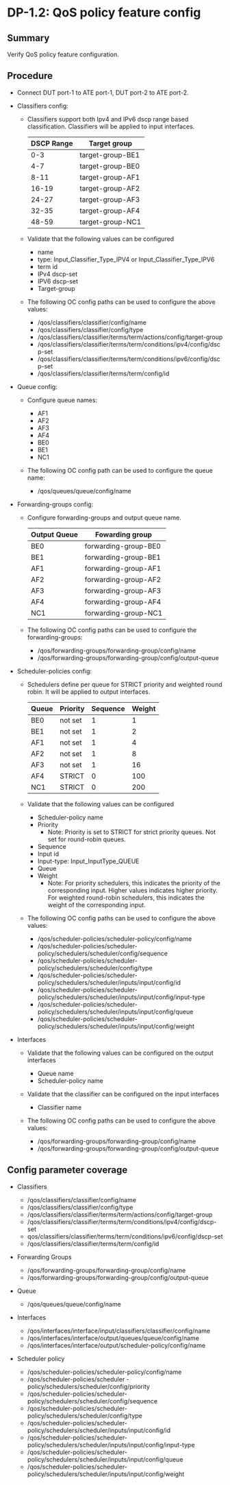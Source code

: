 # DP-1.2: QoS policy feature config

## Summary

Verify QoS policy feature configuration.

## Procedure

*   Connect DUT port-1 to ATE port-1, DUT port-2 to ATE port-2.

*   Classifiers config:

    *   Classifiers support both Ipv4 and IPv6 dscp range based classification.
        Classifiers will be applied to input interfaces.

        DSCP Range | Target group
        ---------- | ----------------
        0-3        | target-group-BE1
        4-7        | target-group-BE0
        8-11       | target-group-AF1
        16-19      | target-group-AF2
        24-27      | target-group-AF3
        32-35      | target-group-AF4
        48-59      | target-group-NC1

    *   Validate that the following values can be configured

        *   name
        *   type: Input_Classifier_Type_IPV4 or Input_Classifier_Type_IPV6
        *   term id
        *   IPv4 dscp-set
        *   IPV6 dscp-set
        *   Target-group

    *   The following OC config paths can be used to configure the above values:

        *   /qos/classifiers/classifier/config/name
        *   /qos/classifiers/classifier/config/type
        *   /qos/classifiers/classifier/terms/term/actions/config/target-group
        *   /qos/classifiers/classifier/terms/term/conditions/ipv4/config/dscp-set
        *   /qos/classifiers/classifier/terms/term/conditions/ipv6/config/dscp-set
        *   /qos/classifiers/classifier/terms/term/config/id

*   Queue config:

    *   Configure queue names:

        *   AF1
        *   AF2
        *   AF3
        *   AF4
        *   BE0
        *   BE1
        *   NC1

    *   The following OC config path can be used to configure the queue name:

        *   /qos/queues/queue/config/name

*   Forwarding-groups config:

    *   Configure forwarding-groups and output queue name.

        Output Queue | Fowarding group
        ------------ | --------------------
        BE0          | forwarding-group-BE0
        BE1          | forwarding-group-BE1
        AF1          | forwarding-group-AF1
        AF2          | forwarding-group-AF2
        AF3          | forwarding-group-AF3
        AF4          | forwarding-group-AF4
        NC1          | forwarding-group-NC1

    *   The following OC config paths can be used to configure the
        forwarding-groups:

        *   /qos/forwarding-groups/forwarding-group/config/name
        *   /qos/forwarding-groups/forwarding-group/config/output-queue

*   Scheduler-policies config:

    *   Schedulers define per queue for STRICT priority and weighted round
        robin. It will be applied to output interfaces.

        Queue | Priority | Sequence | Weight
        ----- | -------- | -------- | ------
        BE0   | not set  | 1        | 1
        BE1   | not set  | 1        | 2
        AF1   | not set  | 1        | 4
        AF2   | not set  | 1        | 8
        AF3   | not set  | 1        | 16
        AF4   | STRICT   | 0        | 100
        NC1   | STRICT   | 0        | 200

    *   Validate that the following values can be configured

        *   Scheduler-policy name
        *   Priority
            *   Note: Priority is set to STRICT for strict priority queues. Not
                set for round-robin queues.
        *   Sequence
        *   Input id
        *   Input-type: Input_InputType_QUEUE
        *   Queue
        *   Weight
            *   Note: For priority schedulers, this indicates the priority of
                the corresponding input. Higher values indicates higher
                priority. For weighted round-robin schedulers, this indicates
                the weight of the corresponding input.

    *   The following OC config paths can be used to configure the above values:

        *   /qos/scheduler-policies/scheduler-policy/config/name
        *   /qos/scheduler-policies/scheduler-policy/schedulers/scheduler/config/sequence
        *   /qos/scheduler-policies/scheduler-policy/schedulers/scheduler/config/type
        *   /qos/scheduler-policies/scheduler-policy/schedulers/scheduler/inputs/input/config/id
        *   /qos/scheduler-policies/scheduler-policy/schedulers/scheduler/inputs/input/config/input-type
        *   /qos/scheduler-policies/scheduler-policy/schedulers/scheduler/inputs/input/config/queue
        *   /qos/scheduler-policies/scheduler-policy/schedulers/scheduler/inputs/input/config/weight

*   Interfaces

    *   Validate that the following values can be configured on the output
        interfaces

        *   Queue name
        *   Scheduler-policy name

    *   Validate that the classifier can be configured on the input interfaces

        *   Classifier name

    *   The following OC config paths can be used to configure the above values:

        *   /qos/forwarding-groups/forwarding-group/config/name
        *   /qos/forwarding-groups/forwarding-group/config/output-queue

## Config parameter coverage

*   Classifiers

    *   /qos/classifiers/classifier/config/name
    *   /qos/classifiers/classifier/config/type
    *   /qos/classifiers/classifier/terms/term/actions/config/target-group
    *   /qos/classifiers/classifier/terms/term/conditions/ipv4/config/dscp-set
    *   qos/classifiers/classifier/terms/term/conditions/ipv6/config/dscp-set
    *   /qos/classifiers/classifier/terms/term/config/id

*   Forwarding Groups

    *   /qos/forwarding-groups/forwarding-group/config/name
    *   /qos/forwarding-groups/forwarding-group/config/output-queue

*   Queue

    *   /qos/queues/queue/config/name

*   Interfaces

    *   /qos/interfaces/interface/input/classifiers/classifier/config/name
    *   /qos/interfaces/interface/output/queues/queue/config/name
    *   /qos/interfaces/interface/output/scheduler-policy/config/name

*   Scheduler policy

    *   /qos/scheduler-policies/scheduler-policy/config/name
    *   /qos/scheduler-policies/scheduler
        -policy/schedulers/scheduler/config/priority
    *   /qos/scheduler-policies/scheduler-policy/schedulers/scheduler/config/sequence
    *   /qos/scheduler-policies/scheduler-policy/schedulers/scheduler/config/type
    *   /qos/scheduler-policies/scheduler-policy/schedulers/scheduler/inputs/input/config/id
    *   /qos/scheduler-policies/scheduler-policy/schedulers/scheduler/inputs/input/config/input-type
    *   /qos/scheduler-policies/scheduler-policy/schedulers/scheduler/inputs/input/config/queue
    *   /qos/scheduler-policies/scheduler-policy/schedulers/scheduler/inputs/input/config/weight
